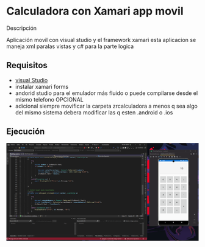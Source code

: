 # Calculadora con Xamari app movil

Descripción

Aplicación movil con visual studio y el framework xamari
esta aplicacion se maneja xml paralas vistas y c# para la parte logica

## Requisitos 

- [visual Studio](https://visualstudio.microsoft.com/es/)
- instalar xamari forms
- andorid studio para el emulador más fluido o puede compilarse desde el mismo telefono OPCIONAL
- adicional siempre movificar la carpeta zrcalculadora a menos q sea algo del mismo sistema debera modificar las q esten .android o .ios

## Ejecución

![compilacion](/doc/calcu.png)
